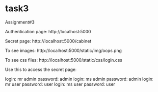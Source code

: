 # task3
Assignment#3


Authentication page: http://localhost:5000

Secret page: http://localhost:5000/cabinet

To see images: http://localhost:5000/static/img/oops.png

To see css files: http://localhost:5000/static/css/login.css

Use this to access the secret page:

login: mr admin password: admin
login: ms admin password: admin
login: mr user password: user
login: ms user password: user
